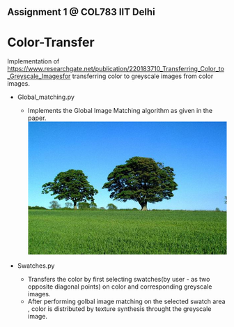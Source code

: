## Assignment 1 @ COL783 IIT Delhi

# Color-Transfer
Implementation of https://www.researchgate.net/publication/220183710_Transferring_Color_to_Greyscale_Imagesfor transferring color to greyscale images from color images.

* Global_matching.py 
  * Implements the Global Image Matching algorithm as given in the paper.
  ![alt text](https://github.com/AyushAniket/Color-Transfer/blob/master/color.jpg?raw=true)
 
* Swatches.py 
  * Transfers the color by first selecting swatches(by user - as two opposite diagonal points) on color and corresponding greyscale images.
  * After performing golbal image matching on the selected swatch area , color is distributed by texture synthesis throught the greyscale image.
